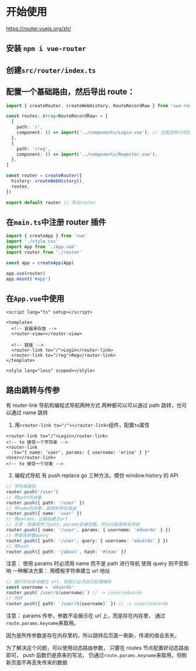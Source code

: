 # 开始使用

https://router.vuejs.org/zh/

## 安装 `npm i vue-router`

## 创建`src/router/index.ts`

## 配置一个基础路由，然后导出 route：

```ts
import { createRouter, createWebHistory, RouteRecordRaw } from 'vue-router'

const routes: Array<RouteRecordRaw> = [
  {
    path: '/',
    component: () => import('../components/Login.vue'), // 注意这种行内回调函数import组件的写法
  },
  {
    path: '/reg',
    component: () => import('../components/Regester.vue'),
  },
]

const router = createRouter({
  history: createWebHistory(),
  routes,
})

export default router // 导出router
```

## 在`main.ts`中注册 router 插件

```ts {4,8}
import { createApp } from 'vue'
import './style.css'
import App from './App.vue'
import router from './router'

const app = createApp(App)

app.use(router)
app.mount('#app')
```

## 在`App.vue`中使用

```vue {5,8,9}
<script lang="ts" setup></script>

<template>
  <!-- 容器来存放 -->
  <router-view></router-view>

  <!-- 链接 -->
  <router-link to="/">Login</router-link>
  <router-link to="/reg">Reg</router-link>
</template>

<style lang="less" scoped></style>
```

## 路由跳转与传参

有 router-link 导航和编程式导航两种方式
两种都可以可以通过 path 跳转，也可以通过 name 跳转

1. 用`<router-link to="/"></router-link>`组件，配置`to`属性

```vue
<router-link to="/">Login</router-link>
<!-- to 接受一个字符串 -->
<router-link
  :to="{ name: 'user', params: { username: 'erina' } }"
>User</router-link>
<!-- to 接受一个对象 -->
```

2. 编程式导航
   有 push replace go 三种方法，模仿 window.history 的 API

```ts
// 字符串路径
router.push('/user')
// 带path的对象
router.push({ path: '/user' })
// 带name的对象，跳转到命名路由
router.push({ name: 'user' })
// 带params，让路由建立url
// 注意：如果提供了path，params会被忽略，所以只能用命名导航
router.push({ name: '/user', params: { username: 'eduardo' } })
// 带查询参数query
router.push({ path: '/user', query: { username: 'eduardo' } })
// 带hash
router.push({ path: '/about', hash: '#team' })
```

注意：
使用 params 时必须用 name 而不是 path 进行导航
使用 query 则不受影响
一种解决方案：
用模板字符串建立 url 地址

```ts
// 我们可以手动建立 url，但我们必须自己处理编码
const username = 'eduardo'
router.push(`/user/${username}`) // -> /user/eduardo
// 同样
router.push({ path: `/user/${username}` }) // -> /user/eduardo
```

注意：
params 传参，参数不会展示在 url 上，而是存在内存里，
通过`route.params.keyname`来取用。

因为是所传参数是存在内存里的，所以跳转后页面一刷新，传递的值会丢失，

为了解决这个问题，可以使用动态路由参数，
只要在 routes 节点配置好动态路由即可，
push 函数仍是原来的写法，
仍通过`route.params.keyname`来取用，但刷新页面不再丢失传来的数据
